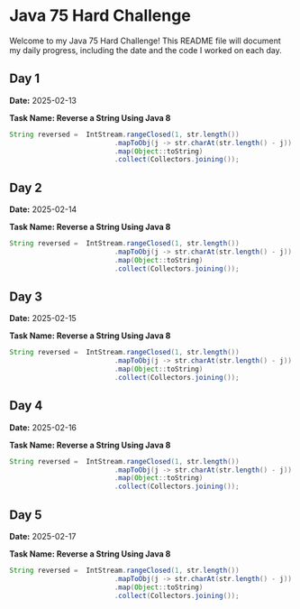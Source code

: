 # Java 75 Hard Challenge

Welcome to my Java 75 Hard Challenge! This README file will document my daily progress, including the date and the code I worked on each day.

## Day 1
**Date:** 2025-02-13

**Task Name: Reverse a String Using Java 8**
```java
String reversed =  IntStream.rangeClosed(1, str.length())
                          .mapToObj(j -> str.charAt(str.length() - j))
                          .map(Object::toString)
                          .collect(Collectors.joining());
````

## Day 2
**Date:** 2025-02-14

**Task Name: Reverse a String Using Java 8**
```java
String reversed =  IntStream.rangeClosed(1, str.length())
                          .mapToObj(j -> str.charAt(str.length() - j))
                          .map(Object::toString)
                          .collect(Collectors.joining());
````

## Day 3
**Date:** 2025-02-15

**Task Name: Reverse a String Using Java 8**
```java
String reversed =  IntStream.rangeClosed(1, str.length())
                          .mapToObj(j -> str.charAt(str.length() - j))
                          .map(Object::toString)
                          .collect(Collectors.joining());
````

## Day 4
**Date:** 2025-02-16

**Task Name: Reverse a String Using Java 8**
```java
String reversed =  IntStream.rangeClosed(1, str.length())
                          .mapToObj(j -> str.charAt(str.length() - j))
                          .map(Object::toString)
                          .collect(Collectors.joining());
````

## Day 5
**Date:** 2025-02-17

**Task Name: Reverse a String Using Java 8**
```java
String reversed =  IntStream.rangeClosed(1, str.length())
                          .mapToObj(j -> str.charAt(str.length() - j))
                          .map(Object::toString)
                          .collect(Collectors.joining());

````



